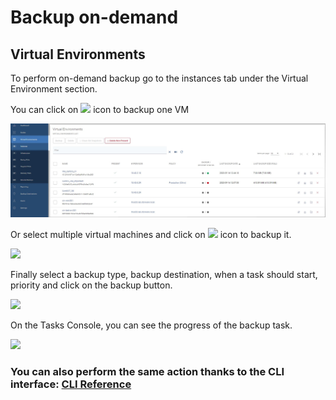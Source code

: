 # Backup on-demand

## Virtual Environments

To perform on-demand backup go to the instances tab under the Virtual Environment section.

You can click on ![](../../../.gitbook/assets/admin_webui_how_backup_icon_backup.png) icon to backup one VM

![](../../../.gitbook/assets/instances%20%282%29%20%283%29%20%282%29.jpg)

Or select multiple virtual machines and click on ![](../../../.gitbook/assets/backup.jpg) icon to backup it.

![](../../../.gitbook/assets/instances-backup-on-demand-select-multiple.jpg)

Finally select a backup type, backup destination, when a task should start, priority and click on the backup button.

![](../../../.gitbook/assets/instances-backup-on-demand-select-multiple-backup.jpg)

On the Tasks Console, you can see the progress of the backup task.

![](../../../.gitbook/assets/instances-backup-on-demand-tasks-console.jpg)

### You can also perform the same action thanks to the CLI interface: [CLI Reference](backup-on-demand.md)

